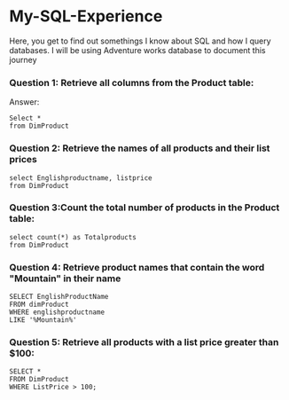 # My-SQL-Experience
Here, you get to find out somethings I know about SQL and how I query databases. I will be using Adventure works database to document this journey

### Question 1: Retrieve all columns from the Product table:
Answer:
```
Select *
from DimProduct

```
### Question 2: Retrieve the names of all products and their list prices

```
select Englishproductname, listprice
from DimProduct
```
### Question 3:Count the total number of products in the Product table:
```
select count(*) as Totalproducts
from DimProduct
```
### Question 4: Retrieve product names that contain the word "Mountain" in their name
```
SELECT EnglishProductName 
FROM dimProduct 
WHERE englishproductname 
LIKE '%Mountain%'
```
### Question 5: Retrieve all products with a list price greater than $100:
```
SELECT * 
FROM DimProduct 
WHERE ListPrice > 100;
```











